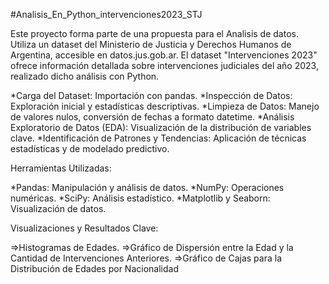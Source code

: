 #Analisis_En_Python_intervenciones2023_STJ

Este proyecto forma parte de una propuesta para el Analisis de datos. Utiliza un dataset del Ministerio de Justicia y Derechos Humanos de Argentina, accesible en datos.jus.gob.ar. El dataset "Intervenciones 2023" ofrece información detallada sobre intervenciones judiciales del año 2023, realizado dicho análisis con Python.

*Carga del Dataset: Importación con pandas.
*Inspección de Datos: Exploración inicial y estadísticas descriptivas.
*Limpieza de Datos: Manejo de valores nulos, conversión de fechas a formato datetime.
*Análisis Exploratorio de Datos (EDA): Visualización de la distribución de variables clave.
*Identificación de Patrones y Tendencias: Aplicación de técnicas estadísticas y de modelado predictivo.

Herramientas Utilizadas:

*Pandas: Manipulación y análisis de datos.
*NumPy: Operaciones numéricas.
*SciPy: Análisis estadístico.
*Matplotlib y Seaborn: Visualización de datos.

Visualizaciones y Resultados Clave:

=>Histogramas de Edades.
=>Gráfico de Dispersión entre la Edad y la Cantidad de Intervenciones Anteriores.
=>Gráfico de Cajas para la Distribución de Edades por Nacionalidad
